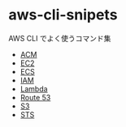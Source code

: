 aws-cli-snipets
===

AWS CLI でよく使うコマンド集

- [ACM](https://github.com/michimani/aws-cli-snippets/blob/main/acm.md)
- [EC2](https://github.com/michimani/aws-cli-snippets/blob/main/ec2.md)
- [ECS](https://github.com/michimani/aws-cli-snippets/blob/main/ecs.md)
- [IAM](https://github.com/michimani/aws-cli-snippets/blob/main/iam.md)
- [Lambda](https://github.com/michimani/aws-cli-snippets/blob/main/lambda.md)
- [Route 53](https://github.com/michimani/aws-cli-snippets/blob/main/route53.md)
- [S3](https://github.com/michimani/aws-cli-snippets/blob/main/s3api.md)
- [STS](https://github.com/michimani/aws-cli-snippets/blob/main/sts.md)
